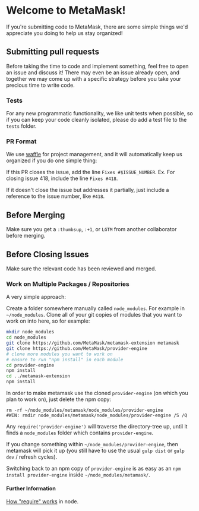 # Welcome to MetaMask!

If you're submitting code to MetaMask, there are some simple things we'd appreciate you doing to help us stay organized!

## Submitting pull requests

Before taking the time to code and implement something, feel free to open an issue and discuss it! There may even be an issue already open, and together we may come up with a specific strategy before you take your precious time to write code.

### Tests

For any new programmatic functionality, we like unit tests when possible, so if you can keep your code cleanly isolated, please do add a test file to the `tests` folder.

### PR Format

We use [waffle](https://waffle.io/) for project management, and it will automatically keep us organized if you do one simple thing:

If this PR closes the issue, add the line `Fixes #$ISSUE_NUMBER`. Ex. For closing issue 418, include the line `Fixes #418`.

If it doesn't close the issue but addresses it partially, just include a reference to the issue number, like `#418`.

## Before Merging

Make sure you get a `:thumbsup`, `:+1`, or `LGTM` from another collaborator before merging.

## Before Closing Issues

Make sure the relevant code has been reviewed and merged.

### Work on Multiple Packages / Repositories

A very simple approach:

Create a folder somewhere manually called `node_modules`. For example in `~/node_modules`. Clone all of your git copies of modules that you want to work on into here, so for example:

```sh
mkdir node_modules
cd node_modules
git clone https://github.com/MetaMask/metamask-extension metamask
git clone https://github.com/MetaMask/provider-engine
# clone more modules you want to work on
# ensure to run "npm install" in each module
cd provider-engine
npm install
cd ../metamask-extension
npm install
```

In order to make metamask use the cloned `provider-engine` (on which you plan to work on), just delete the npm copy:

```
rm -rf ~/node_modules/metamask/node_modules/provider-engine
#WIN: rmdir node_modules/metamask/node_modules/provider-engine /S /Q
```

Any `require('provider-engine')` will traverse the directory-tree up, until it finds a `node_modules` folder which contains `provider-engine`.

If you change something within `~/node_modules/provider-engine`, then metamask will pick it up (you still have to use the usual `gulp dist` or `gulp dev` / refresh cycles).

Switching back to an npm copy of `provider-engine` is as easy as an `npm install provider-engine` inside `~/node_modules/metamask/`.

#### Further Information

[How "require" works](https://github.com/maxogden/art-of-node#how-require-works) in node.

